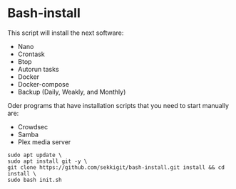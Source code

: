 # Bash-install

This script will install the next software:

- Nano
- Crontask
- Btop
- Autorun tasks
- Docker
- Docker-compose
- Backup (Daily, Weakly, and Monthly)

Oder programs that have  installation scripts that you need to start manually are:

- Crowdsec
- Samba
- Plex media server


```
sudo apt update \
sudo apt install git -y \
git clone https://github.com/sekkigit/bash-install.git install && cd install \
sudo bash init.sh
```